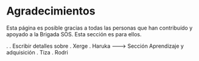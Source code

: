 # Agradecimientos

Esta página es posible gracias a todas las personas que han contribuído y apoyado a la Brigada SOS. Esta sección es para ellos.

.
. Escribir detalles sobre 
. Xerge
. Haruka ---> Sección Aprendizaje y adquisición
. Tiza
. Rodri

